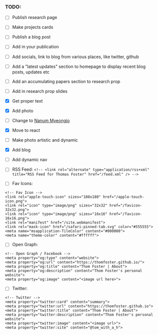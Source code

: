 ### TODO:

- [ ] Publish research page

- [ ] Make projects cards

- [ ] Publish a blog post

- [ ] Add in your publication

- [ ] Add socials, link to blog from various places, like twitter, github

- [ ] Add a "latest updates" section to homepage to display recent blog posts, updates etc

- [ ] Add an accumulating papers section to research prop

- [ ] Add in research prop slides

- [X] Get proper text

- [X] Add photo

- [ ] Change to [Nanum Myeongjo](https://fonts.google.com/specimen/Nanum+Myeongjo/tester?category=Serif)

- [X] Move to react

- [ ] Make photo artistic and dynamic

- [X] Add blog

- [ ] Add dynamic nav

- [ ] RSS Feed: `<!-- <link rel="alternate" type="application/rss+xml" title="RSS Feed for Thomas Foster" href="/feed.xml" /> -->`

- [ ] Fav Icons: 
```
<!-- Fav Icon -->
<link rel="apple-touch-icon" sizes="180x180" href="/apple-touch-icon.png">
<link rel="icon" type="image/png" sizes="32x32" href="/favicon-32x32.png">
<link rel="icon" type="image/png" sizes="16x16" href="/favicon-16x16.png">
<link rel="manifest" href="/site.webmanifest">
<link rel="mask-icon" href="/safari-pinned-tab.svg" color="#555555">
<meta name="msapplication-TileColor" content="#000000">
<meta name="theme-color" content="#ffffff">
```
- [ ] Open Graph:
```
<!-- Open Graph / Facebook -->
<meta property="og:type" content="website">
<meta property="og:url" content="https://thomfoster.github.io/">
<meta property="og:title" content="Thom Foster | About">
<meta property="og:description" content="Thom Foster's personal website">
<meta property="og:image" content="<image url here>">
```

- [ ] Twitter:
```
<!-- Twitter -->
<meta property="twitter:card" content="summary">
<meta property="twitter:url" content="https://thomfoster.github.io">
<meta property="twitter:title" content="Thom Foster | About">
<meta property="twitter:description" content="Thom Foster's personal website">
<meta property="twitter:image" content="<image url>">
<meta property="twitter:site" content="@tom_with_a_h">
```


